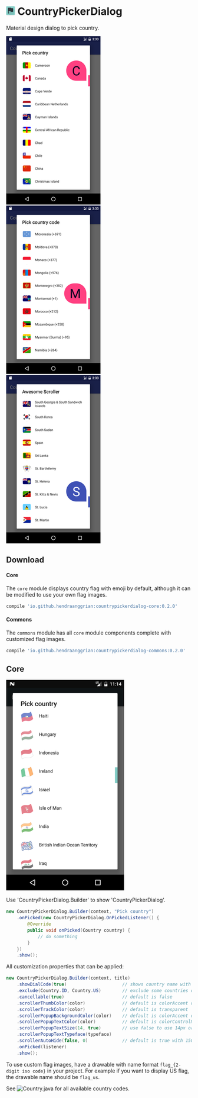 ![logo](/art/logo.png) CountryPickerDialog
==========================================
Material design dialog to pick country.

![Simple](/art/ss_feature_simple.png)
![With Country Code](/art/ss_feature_showingcountrycode.png)
![Customized Scroller](/art/ss_feature_customizedscroller.png)

Download
--------
#### Core
The `core` module displays country flag with emoji by default, although it can be modified to use your own flag images.
```gradle
compile 'io.github.hendraanggrian:countrypickerdialog-core:0.2.0'
```
#### Commons
The `commons` module has all `core` module components complete with customized flag images.
```gradle
compile 'io.github.hendraanggrian:countrypickerdialog-commons:0.2.0'
```

Core
----
![Core](/art/ss_type_core.png)

Use 'CountryPickerDialog.Builder' to show 'CountryPickerDialog'.
```java
new CountryPickerDialog.Builder(context, "Pick country")
    .onPicked(new CountryPickerDialog.OnPickedListener() {
        @Override
        public void onPicked(Country country) {
            // do something
        }
    })
    .show();
```

All customization properties that can be applied:
```java
new CountryPickerDialog.Builder(context, title)
    .showDialCode(true)                     // shows country name with dial code, default is false
    .exclude(Country.ID, Country.US)        // exclude some countries on the list
    .cancellable(true)                      // default is false
    .scrollerThumbColor(color)              // default is colorAccent of your theme
    .scrollerTrackColor(color)              // default is transparent
    .scrollerPopupBackgroundColor(color)    // default is colorAccent of your theme
    .scrollerPopupTextColor(color)          // default is colorControlNormal of your theme
    .scrollerPopupTextSize(14, true)        // use false to use 14px or true to use 14dp
    .scrollerPopupTextTypeface(typeface)
    .scrollerAutoHide(false, 0)             // default is true with 1500ms delay
    .onPicked(listener)
    .show();
```

To use custom flag images, have a drawable with name format `flag_{2-digit iso code}` in your project.
For example if you want to display US flag, the drawable name should be `flag_us`.

See ![Country.java](/core/ss_type_core.png) for all available country codes.
